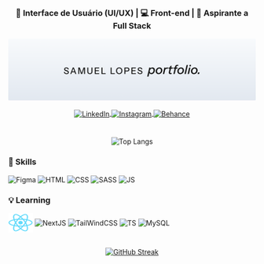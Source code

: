 <div align="center">

### 🎨 Interface de Usuário (UI/UX) | 💻 Front-end | 🚀 Aspirante a Full Stack

<a href="https://samuellopes.vercel.app">
  <img align="center" alt="Portfolio Cover" src="assets/cover.png">
</a><br><br>

<a href="https://www.linkedin.com/in/samuel-lopes-28b184232/">
  <img align="center" alt="LinkedIn" height="40" width="50" src="https://cdn.jsdelivr.net/gh/devicons/devicon/icons/linkedin/linkedin-original.svg">
</a>

<a href="https://www.instagram.com/samuel.llp/">
  <img align="center" alt="Instagram" height="40" width="40" src=https://seeklogo.com/images/I/instagram-new-2016-logo-D9D42A0AD4-seeklogo.com.png>
</a>

<a href="https://www.behance.net/samuelllp/appreciated">
  <img align="center" alt="Behance" height="40" width="50" src="https://cdn.jsdelivr.net/gh/devicons/devicon/icons/behance/behance-original.svg">
</a>

<br>

#

![Top Langs](https://github-readme-stats.vercel.app/api/top-langs/?username=samuel-llp&layout=compact&hide_border=true&theme=omni)

</div>

### 📌 Skills

<div style="display: inline_block">
  <img align="center" alt="Figma" height="40" width="50" src="https://cdn.jsdelivr.net/gh/devicons/devicon/icons/figma/figma-original.svg">
  <img align="center" alt="HTML" height="40" width="50" src="https://cdn.jsdelivr.net/gh/devicons/devicon/icons/html5/html5-original.svg">
  <img align="center" alt="CSS" height="40" width="50" src="https://cdn.jsdelivr.net/gh/devicons/devicon/icons/css3/css3-original.svg">
  <img align="center" alt="SASS" height="40" width="50" src="https://cdn.jsdelivr.net/gh/devicons/devicon/icons/sass/sass-original.svg">
  <img align="center" alt="JS" height="40" width="50" src="https://cdn.jsdelivr.net/gh/devicons/devicon/icons/javascript/javascript-original.svg">
</div>

### 💡 Learning

<div style="display: inline_block">
  <img align="center" alt="React" height="40" width="50" src="https://raw.githubusercontent.com/devicons/devicon/master/icons/react/react-original.svg">
  <img align="center" alt="NextJS" height="40" width="50" src="https://cdn.jsdelivr.net/gh/devicons/devicon/icons/nextjs/nextjs-original.svg">
  <img align="center" alt="TailWindCSS" height="40" width="50"  src="https://cdn.jsdelivr.net/gh/devicons/devicon/icons/tailwindcss/tailwindcss-plain.svg">
  <img align="center" alt="TS" height="40" width="50" src="https://cdn.jsdelivr.net/gh/devicons/devicon/icons/typescript/typescript-original.svg">
  <img align="center" alt="MySQL" height="40" width="50" src="https://cdn.jsdelivr.net/gh/devicons/devicon/icons/mysql/mysql-original.svg">
</div><br>

<div align="center">

  [![GitHub Streak](https://streak-stats.demolab.com?user=samuel-llp&theme=omni&hide_border=true&date_format=j%2Fn%5B%2FY%5D&mode=weekly&card_width=575)](https://git.io/streak-stats)

</div><br>
